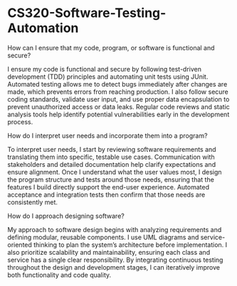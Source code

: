 # CS320-Software-Testing-Automation

How can I ensure that my code, program, or software is functional and secure?

I ensure my code is functional and secure by following test-driven development (TDD) principles and automating unit tests using JUnit. Automated testing allows me to detect bugs immediately after changes are made, which prevents errors from reaching production. I also follow secure coding standards, validate user input, and use proper data encapsulation to prevent unauthorized access or data leaks. Regular code reviews and static analysis tools help identify potential vulnerabilities early in the development process.

How do I interpret user needs and incorporate them into a program?

To interpret user needs, I start by reviewing software requirements and translating them into specific, testable use cases. Communication with stakeholders and detailed documentation help clarify expectations and ensure alignment. Once I understand what the user values most, I design the program structure and tests around those needs, ensuring that the features I build directly support the end-user experience. Automated acceptance and integration tests then confirm that those needs are consistently met.

How do I approach designing software?

My approach to software design begins with analyzing requirements and defining modular, reusable components. I use UML diagrams and service-oriented thinking to plan the system’s architecture before implementation. I also prioritize scalability and maintainability, ensuring each class and service has a single clear responsibility. By integrating continuous testing throughout the design and development stages, I can iteratively improve both functionality and code quality.
